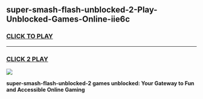 
## super-smash-flash-unblocked-2-Play-Unblocked-Games-Online-iie6c
<h3>
<a href="https://premium76.site?title=super-smash-flash-unblocked-2&ref=25A">CLICK TO PLAY</a></h3>
<hr>

<h3>
<a href="https://premium76.site?title=super-smash-flash-unblocked-2&ref=25A">CLICK 2 PLAY</a>
  
</h3>

<a href="https://premium76.site?title=super-smash-flash-unblocked-2&ref=25A"><img src="https://clearcache.store/games.png"></a>


**super-smash-flash-unblocked-2 games unblocked: Your Gateway to Fun and Accessible Online Gaming**
